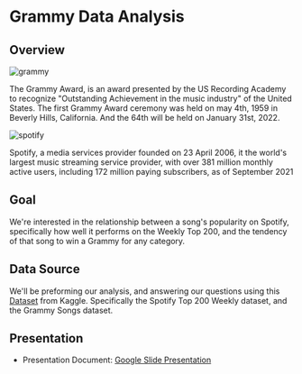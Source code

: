 # Grammy Data Analysis

## Overview


![grammy](https://user-images.githubusercontent.com/89357104/147999701-7bff0808-24c4-4b3f-bc69-c5eb029b7c14.jpeg)

The Grammy Award, is an award presented by the US Recording Academy to recognize "Outstanding Achievement in the music industry" of the United States. 
The first Grammy Award ceremony was held on may 4th, 1959 in Beverly Hills, California. And the 64th will be held on January 31st, 2022.


![spotify](https://user-images.githubusercontent.com/89357104/147999820-7eac0382-2b34-476b-818e-85ff8c85c78f.jpeg)

Spotify, a media services provider founded on 23 April 2006, it the world's largest music streaming service provider, with over 381 million monthly active users, 
including 172 million paying subscribers, as of September 2021

## Goal
We're interested in the relationship between a song's popularity on Spotify, specifically how well it performs on the Weekly Top 200, and the tendency
of that song to win a Grammy for any category.


## Data Source
We'll be preforming our analysis, and answering our questions using this [Dataset](https://www.kaggle.com/danield2255/data-on-songs-from-billboard-19992019)
from Kaggle. Specifically the Spotify Top 200 Weekly dataset, and the Grammy Songs dataset.


## Presentation
* Presentation Document: [Google Slide Presentation](https://docs.google.com/presentation/d/1kofNapJf18HnhgTNp6hX8VxUg7Z1qYCCVxNfF793xiA/edit#slide=id.g723630543_3_0)
